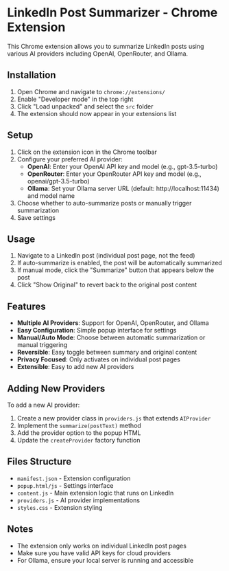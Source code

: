 # LinkedIn Post Summarizer - Chrome Extension

This Chrome extension allows you to summarize LinkedIn posts using various AI providers including OpenAI, OpenRouter, and Ollama.

## Installation

1. Open Chrome and navigate to `chrome://extensions/`
2. Enable "Developer mode" in the top right
3. Click "Load unpacked" and select the `src` folder
4. The extension should now appear in your extensions list

## Setup

1. Click on the extension icon in the Chrome toolbar
2. Configure your preferred AI provider:
   - **OpenAI**: Enter your OpenAI API key and model (e.g., gpt-3.5-turbo)
   - **OpenRouter**: Enter your OpenRouter API key and model (e.g., openai/gpt-3.5-turbo)
   - **Ollama**: Set your Ollama server URL (default: http://localhost:11434) and model name
3. Choose whether to auto-summarize posts or manually trigger summarization
4. Save settings

## Usage

1. Navigate to a LinkedIn post (individual post page, not the feed)
2. If auto-summarize is enabled, the post will be automatically summarized
3. If manual mode, click the "Summarize" button that appears below the post
4. Click "Show Original" to revert back to the original post content

## Features

- **Multiple AI Providers**: Support for OpenAI, OpenRouter, and Ollama
- **Easy Configuration**: Simple popup interface for settings
- **Manual/Auto Mode**: Choose between automatic summarization or manual triggering
- **Reversible**: Easy toggle between summary and original content
- **Privacy Focused**: Only activates on individual post pages
- **Extensible**: Easy to add new AI providers

## Adding New Providers

To add a new AI provider:

1. Create a new provider class in `providers.js` that extends `AIProvider`
2. Implement the `summarize(postText)` method
3. Add the provider option to the popup HTML
4. Update the `createProvider` factory function

## Files Structure

- `manifest.json` - Extension configuration
- `popup.html/js` - Settings interface
- `content.js` - Main extension logic that runs on LinkedIn
- `providers.js` - AI provider implementations
- `styles.css` - Extension styling

## Notes

- The extension only works on individual LinkedIn post pages
- Make sure you have valid API keys for cloud providers
- For Ollama, ensure your local server is running and accessible
